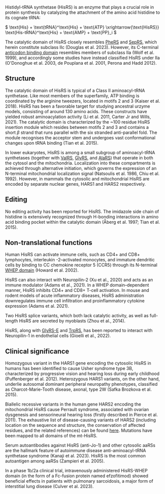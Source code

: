 
Histidyl-tRNA synthetase (HisRS) is an enzyme that plays a crucial role in protein synthesis by catalyzing the attachment of the amino acid histidine to its cognate tRNA:




$ \text{His} + \text{tRNA}^\text{His} + \text{ATP} \xrightarrow{\text{HisRS}} \text{His-tRNA}^\text{His} + \text{AMP} + \text{PP}_i  $


The catalytic domain of HisRS closely resembles [PheRS](/class2/phe1)  and [SepRS](/class2/sep), which herein constitute subclass IIc (Douglas et al. 2023). However, its C-terminal [anticodon binding domain](/d/hgpt) resembles members of subclass IIa (Wolf et al. 1999), and accordingly some studies have instead classified HisRS under IIa (O'Donoghue et al. 2003, de Pouplana et al. 2001, Perona and Hadd 2012). 


## Structure

The catalytic domain of HisRS is typical of a Class II aminoacyl-tRNA synthetase.
Like most members of the superfamily, ATP binding is coordinated by the arginine tweezers, located in motifs 2 and 3 (Kaiser et al. 2018). HisRS has been a favorable target for studying ancestral urzyme models, consisting of around 130 amino acids. These constructs have yielded robust aminoacylation activity  (Li et al. 2011, Carter Jr and Wills, 2021). 
The catalytic domain is characterized by the ~100 residue HisRS insertion module which resides between motifs 2 and 3 and contains a short $\beta$ strand that runs parallel with the six stranded anti-parallel fold. 
The module recognises the acceptor stem and undergoes vast conformational changes upon tRNA binding (Tian et al. 2015).


In lower eukaryotes, HisRS is among a small subgroup of aminoacyl-tRNA synthetases (together with [ValRS](/class1/val), [GlyRS](/class2/gly3), and [AlaRS](/class2/ala)) that operate in both the cytosol and the mitochondria.  Localization into these compartments is achieved through alternative initiation, which governs the expression of an N-terminal mitochondrial localization signal (Natsoulis et al. 1986, Chiu et al. 1992). However, in mammals the cytosolic and mitochondrial HisRS are encoded by separate nuclear genes, HARS1 and HARS2 respectively.





## Editing

No editing activity has been reported for HisRS. The imidazole side chain of histidine is extensively recognized through H-bonding interactions in amino acid binding pocket within the catalytic domain (Åberg et al. 1997; Tian et al. 2015).  



## Non-translational functions
Human HisRS can activate immune cells, such as CD4+ and CD8+ lymphocytes, interleukin -2–activated monocytes, and immature dendritic cells by binding to CC chemokine receptor 5 (CCR5) through its N-terminal [WHEP domain](/d/whep) (Howard et al. 2002). 

HisRS can also interact with Neuropilin-2 (Xu et al., 2020) and acts as an immune modulator (Adams et al., 2021). In a WHEP domain–dependent manner, HisRS inhibits CD4+ and CD8+ T-cell activation. In mouse and rodent models of acute inflammatory diseases, HisRS administration downregulates immune cell infiltration and proinflammatory cytokine expression (Adams et al. 2021).

Two HisRS splice variants, which both lack catalytic activity, as well as full-length HisRS are secreted by myoblasts (Zhou et al., 2014). 

HisRS, along with [GlyRS-E](class2/gly3) and [TrpRS](class1/trp), has been reported to interact with Neuropilin-1 in endothelial cells (Gioelli et al., 2022). 

## Clinical significance

Homozygous variant in the HARS1 gene encoding the cytosolic HisRS in humans has been identified to cause Usher syndrome type 3B, characterized by progressive vision and hearing loss during early childhood (Puffenberger et al. 2012). Heterozygous HARS1 variants, on the other hand, underlie autosomal dominant peripheral neuropathy phenotypes, classified as Charcot-Marie-Tooth disease, axonal, type 2W (Safka Brozkova et al. 2015).

Biallelic recessive variants in the human gene HARS2 encoding the mitochondrial HisRS cause Perrault syndrome, associated with ovarian dysgenesis and sensorineural hearing loss (firstly described in Pierce et al. 2011). The exhaustive list of disease-causing variants of HARS2 (including location on the sequence and structure, the conservation of affected residues, and the related references) can be found [here](http://misynpat.org/misynpat/PageMaker.rvt?name=HARS2). Mutations have been mapped to all domains of the mt-HisRS.

Serum autoantibodies against HisRS (anti-Jo-1) and other cytosolic aaRSs are the hallmark feature of autoimmune disease anti-aminoacyl-tRNA synthetase syndrome (Kanaji et al. 2023). HisRS is the most common autoantigen among aaRSs (Zampieri et al. 2005).

In a phase 1b/2a clinical trial, intravenously administered HisRS-WHEP domain (in the form of a Fc-fusion protein named efzofitimod) showed beneficial effects in patients with pulmonary sarcoidosis, a major form of interstitial lung disease (Culver et al. 2023).



